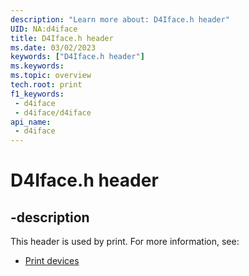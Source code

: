 ```yaml
---
description: "Learn more about: D4Iface.h header"
UID: NA:d4iface
title: D4Iface.h header
ms.date: 03/02/2023
keywords: ["D4Iface.h header"]
ms.keywords: 
ms.topic: overview
tech.root: print
f1_keywords:
 - d4iface
 - d4iface/d4iface
api_name:
 - d4iface
---
```


# D4Iface.h header

## -description

This header is used by print. For more information, see:

- [Print devices](../_print/index.md)
